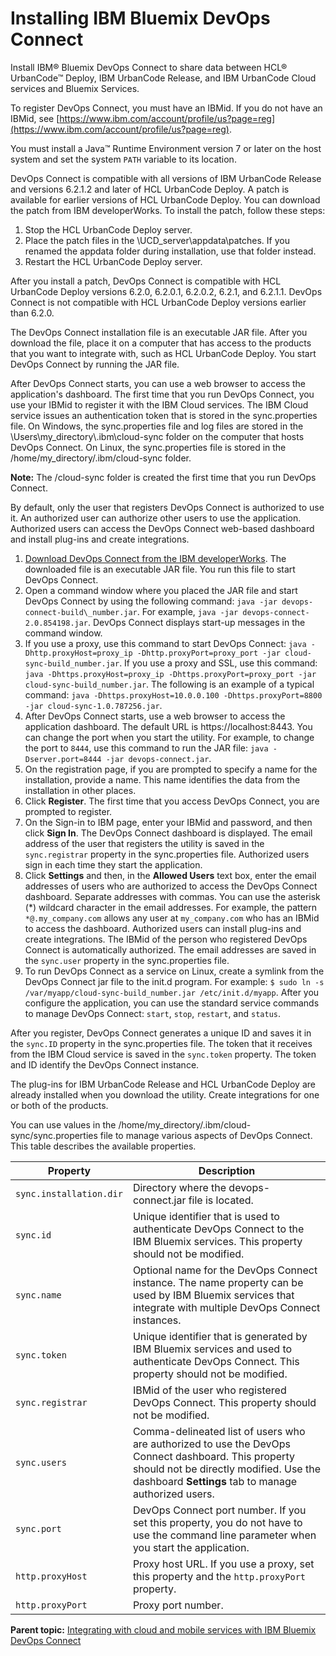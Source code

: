 # Installing IBM Bluemix DevOps Connect

Install IBM® Bluemix DevOps Connect to share data between HCL® UrbanCode™ Deploy, IBM UrbanCode Release, and IBM UrbanCode Cloud services and Bluemix Services.

To register DevOps Connect, you must have an IBMid. If you do not have an IBMid, see [https://www.ibm.com/account/profile/us?page=reg](https://www.ibm.com/account/profile/us?page=reg).

You must install a Java™ Runtime Environment version 7 or later on the host system and set the system `PATH` variable to its location.

DevOps Connect is compatible with all versions of IBM UrbanCode Release and versions 6.2.1.2 and later of HCL UrbanCode Deploy. A patch is available for earlier versions of HCL UrbanCode Deploy. You can download the patch from IBM developerWorks. To install the patch, follow these steps:

1.  Stop the HCL UrbanCode Deploy server.
2.  Place the patch files in the \\UCD\_server\\appdata\\patches. If you renamed the appdata folder during installation, use that folder instead.
3.  Restart the HCL UrbanCode Deploy server.

After you install a patch, DevOps Connect is compatible with HCL UrbanCode Deploy versions 6.2.0, 6.2.0.1, 6.2.0.2, 6.2.1, and 6.2.1.1. DevOps Connect is not compatible with HCL UrbanCode Deploy versions earlier than 6.2.0.

The DevOps Connect installation file is an executable JAR file. After you download the file, place it on a computer that has access to the products that you want to integrate with, such as HCL UrbanCode Deploy. You start DevOps Connect by running the JAR file.

After DevOps Connect starts, you can use a web browser to access the application's dashboard. The first time that you run DevOps Connect, you use your IBMid to register it with the IBM Cloud services. The IBM Cloud service issues an authentication token that is stored in the sync.properties file. On Windows, the sync.properties file and log files are stored in the \\Users\\my\_directory\\.ibm\\cloud-sync folder on the computer that hosts DevOps Connect. On Linux, the sync.properties file is stored in the /home/my\_directory/.ibm/cloud-sync folder.

**Note:** The /cloud-sync folder is created the first time that you run DevOps Connect.

By default, only the user that registers DevOps Connect is authorized to use it. An authorized user can authorize other users to use the application. Authorized users can access the DevOps Connect web-based dashboard and install plug-ins and create integrations.

1.   [Download DevOps Connect from the IBM developerWorks](https://developer.ibm.com/urbancode/plugin/ibm-urbancode-sync/). The downloaded file is an executable JAR file. You run this file to start DevOps Connect.
2.   Open a command window where you placed the JAR file and start DevOps Connect by using the following command: `java -jar devops-connect-build\_number.jar`. For example, `java -jar devops-connect-2.0.854198.jar`. DevOps Connect displays start-up messages in the command window.
3.   If you use a proxy, use this command to start DevOps Connect: `java -Dhttp.proxyHost=proxy_ip -Dhttp.proxyPort=proxy_port -jar cloud-sync-build_number.jar`. If you use a proxy and SSL, use this command: `java -Dhttps.proxyHost=proxy_ip -Dhttps.proxyPort=proxy_port -jar cloud-sync-build_number.jar`. The following is an example of a typical command: `java -Dhttps.proxyHost=10.0.0.100 -Dhttps.proxyPort=8800 -jar cloud-sync-1.0.787256.jar`. 
4.   After DevOps Connect starts, use a web browser to access the application dashboard. The default URL is https://localhost:8443. You can change the port when you start the utility. For example, to change the port to `8444`, use this command to run the JAR file: `java -Dserver.port=8444 -jar devops-connect.jar`.
5.   On the registration page, if you are prompted to specify a name for the installation, provide a name. This name identifies the data from the installation in other places. 
6.   Click **Register**. The first time that you access DevOps Connect, you are prompted to register.
7.   On the Sign-in to IBM page, enter your IBMid and password, and then click **Sign In**. The DevOps Connect dashboard is displayed. The email address of the user that registers the utility is saved in the `sync.registrar` property in the sync.properties file. Authorized users sign in each time they start the application.
8.   Click **Settings** and then, in the **Allowed Users** text box, enter the email addresses of users who are authorized to access the DevOps Connect dashboard. Separate addresses with commas. You can use the asterisk \(\*\) wildcard character in the email addresses. For example, the pattern `*@.my_company.com` allows any user at `my_company.com` who has an IBMid to access the dashboard. Authorized users can install plug-ins and create integrations. The IBMid of the person who registered DevOps Connect is automatically authorized. The email addresses are saved in the `sync.user` property in the sync.properties file.
9.   To run DevOps Connect as a service on Linux, create a symlink from the DevOps Connect jar file to the init.d program. For example: `$ sudo ln -s /var/myapp/cloud-sync-build_number.jar /etc/init.d/myapp`. After you configure the application, you can use the standard service commands to manage DevOps Connect: `start`, `stop`, `restart`, and `status`. 

After you register, DevOps Connect generates a unique ID and saves it in the `sync.ID` property in the sync.properties file. The token that it receives from the IBM Cloud service is saved in the `sync.token` property. The token and ID identify the DevOps Connect instance.

The plug-ins for IBM UrbanCode Release and HCL UrbanCode Deploy are already installed when you download the utility. Create integrations for one or both of the products.

You can use values in the /home/my\_directory/.ibm/cloud-sync/sync.properties file to manage various aspects of DevOps Connect. This table describes the available properties.

|Property|Description|
|--------|-----------|
|`sync.installation.dir`|Directory where the devops-connect.jar file is located.|
|`sync.id`|Unique identifier that is used to authenticate DevOps Connect to the IBM Bluemix services. This property should not be modified.|
|`sync.name`|Optional name for the DevOps Connect instance. The name property can be used by IBM Bluemix services that integrate with multiple DevOps Connect instances.|
|`sync.token`|Unique identifier that is generated by IBM Bluemix services and used to authenticate DevOps Connect. This property should not be modified.|
|`sync.registrar`|IBMid of the user who registered DevOps Connect. This property should not be modified.|
|`sync.users`|Comma-delineated list of users who are authorized to use the DevOps Connect dashboard. This property should not be directly modified. Use the dashboard **Settings** tab to manage authorized users.|
|`sync.port`|DevOps Connect port number. If you set this property, you do not have to use the command line parameter when you start the application.|
|`http.proxyHost`|Proxy host URL. If you use a proxy, set this property and the `http.proxyPort` property.|
|`http.proxyPort`|Proxy port number.|

**Parent topic:** [Integrating with cloud and mobile services with IBM Bluemix DevOps Connect](../topics/installIntegrate_UCR_cloud_cp.md)

